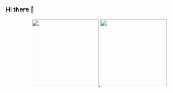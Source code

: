 ### Hi there 👋

<div align="center">
  <a href="https://github.com/irissonnlima">
  <img height="180em" src="https://github-readme-stats.vercel.app/api?username=irissonnlima&show_icons=true&theme=dark&include_all_commits=true&count_private=true"/>
  <img height="180em" src="https://github-readme-stats.vercel.app/api/top-langs/?username=irissonnlima&layout=compact&langs_count=7&theme=dark"/>
</div>
  
##
